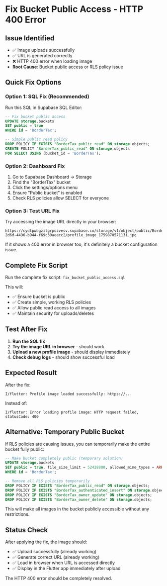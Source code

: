 # Fix Bucket Public Access - HTTP 400 Error

## Issue Identified
- ✅ Image uploads successfully
- ✅ URL is generated correctly
- ❌ HTTP 400 error when loading image
- **Root Cause**: Bucket public access or RLS policy issue

## Quick Fix Options

### Option 1: SQL Fix (Recommended)
Run this SQL in Supabase SQL Editor:

```sql
-- Fix bucket public access
UPDATE storage.buckets 
SET public = true 
WHERE id = 'BorderTax';

-- Simple public read policy
DROP POLICY IF EXISTS "BorderTax_public_read" ON storage.objects;
CREATE POLICY "BorderTax_public_read" ON storage.objects
FOR SELECT USING (bucket_id = 'BorderTax');
```

### Option 2: Dashboard Fix
1. Go to Supabase Dashboard → Storage
2. Find the "BorderTax" bucket
3. Click the settings/options menu
4. Ensure "Public bucket" is enabled
5. Check RLS policies allow SELECT for everyone

### Option 3: Test URL Fix
Try accessing the image URL directly in your browser:
```
https://cydtpwbgzilgrpozvesv.supabase.co/storage/v1/object/public/BorderTax/cbf0f0a4-2d6d-4496-b944-f69c39aeecc2/profile_image_1759870571131.jpg
```

If it shows a 400 error in browser too, it's definitely a bucket configuration issue.

## Complete Fix Script

Run the complete fix script: `fix_bucket_public_access.sql`

This will:
- ✅ Ensure bucket is public
- ✅ Create simple, working RLS policies
- ✅ Allow public read access to all images
- ✅ Maintain security for uploads/deletes

## Test After Fix

1. **Run the SQL fix**
2. **Try the image URL in browser** - should work
3. **Upload a new profile image** - should display immediately
4. **Check debug logs** - should show successful load

## Expected Result

After the fix:
```
I/flutter: Profile image loaded successfully: https://...
```

Instead of:
```
I/flutter: Error loading profile image: HTTP request failed, statusCode: 400
```

## Alternative: Temporary Public Bucket

If RLS policies are causing issues, you can temporarily make the entire bucket fully public:

```sql
-- Make bucket completely public (temporary solution)
UPDATE storage.buckets 
SET public = true, file_size_limit = 52428800, allowed_mime_types = ARRAY['image/jpeg', 'image/png', 'image/gif', 'image/webp']
WHERE id = 'BorderTax';

-- Remove all RLS policies temporarily
DROP POLICY IF EXISTS "BorderTax_public_read" ON storage.objects;
DROP POLICY IF EXISTS "BorderTax_authenticated_insert" ON storage.objects;
DROP POLICY IF EXISTS "BorderTax_owner_update" ON storage.objects;
DROP POLICY IF EXISTS "BorderTax_owner_delete" ON storage.objects;
```

This will make all images in the bucket publicly accessible without any restrictions.

## Status Check

After applying the fix, the image should:
- ✅ Upload successfully (already working)
- ✅ Generate correct URL (already working)  
- ✅ Load in browser when URL is accessed directly
- ✅ Display in the Flutter app immediately after upload

The HTTP 400 error should be completely resolved.